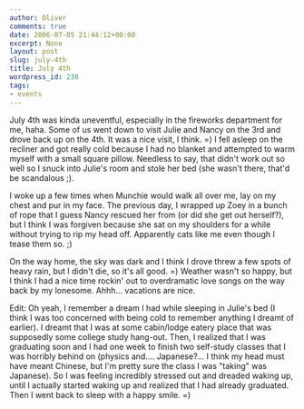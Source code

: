 ```yaml
---
author: Oliver
comments: true
date: 2006-07-05 21:44:12+00:00
excerpt: None
layout: post
slug: july-4th
title: July 4th
wordpress_id: 238
tags:
- events
---
```


July 4th was kinda uneventful, especially in the fireworks department for me, haha.  Some of us went down to visit Julie and Nancy on the 3rd and drove back up on the 4th.  It was a nice visit, I think. =)  I fell asleep on the recliner and got really cold because I had no blanket and attempted to warm myself with a small square pillow.  Needless to say, that didn't work out so well so I snuck into Julie's room and stole her bed (she wasn't there, that'd be scandalous ;).

I woke up a few times when Munchie would walk all over me, lay on my chest and pur in my face.  The previous day, I wrapped up Zoey in a bunch of rope that I guess Nancy rescued her from (or did she get out herself?), but I think I was forgiven because she sat on my shoulders for a while without trying to rip my head off.  Apparently cats like me even though I tease them so. ;)

On the way home, the sky was dark and I think I drove threw a few spots of heavy rain, but I didn't die, so it's all good. =)  Weather wasn't so happy, but I think I had a nice time rockin' out to overdramatic love songs on the way back by my lonesome.  Ahhh... vacations are nice.

Edit: Oh yeah, I remember a dream I had while sleeping in Julie's bed (I think I was too concerned with being cold to remember anything I dreamt of earlier).  I dreamt that I was at some cabin/lodge eatery place that was supposedly some college study hang-out.  Then, I realized that I was graduating soon and I had one week to finish two self-study classes that I was horribly behind on (physics and.... Japanese?... I think my head must have meant Chinese, but I'm pretty sure the class I was "taking" was Japanese).  So I was feeling incredibly stressed out and dreaded waking up, until I actually started waking up and realized that I had already graduated.  Then I went back to sleep with a happy smile. =)